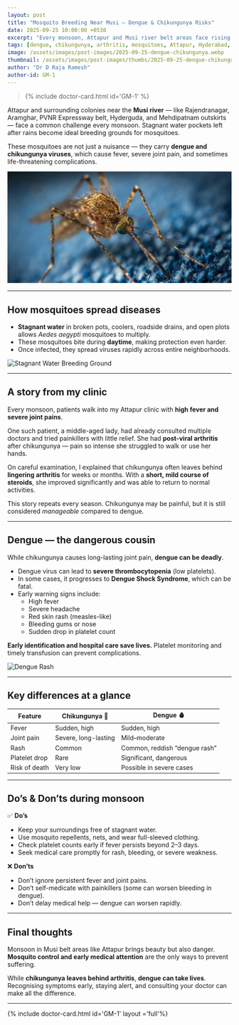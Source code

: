 ```yaml
---
layout: post
title: "Mosquito Breeding Near Musi — Dengue & Chikungunya Risks"
date: 2025-09-25 10:00:00 +0530
excerpt: "Every monsoon, Attapur and Musi river belt areas face rising cases of dengue and chikungunya. Learn how mosquitoes spread, common symptoms, and real patient experiences from local practice."
tags: [dengue, chikungunya, arthritis, mosquitoes, Attapur, Hyderabad, Musi]
image: /assets/images/post-images/2025-09-25-dengue-chikungunya.webp
thumbnail: /assets/images/post-images/thumbs/2025-09-25-dengue-chikungunya.webp
author: "Dr D Raja Ramesh"
author-id: GM-1
---
```

> {% include doctor-card.html id='GM-1' %}

Attapur and surrounding colonies near the **Musi river** — like Rajendranagar, Aramghar, PVNR Expressway belt, Hyderguda, and Mehdipatnam outskirts — face a common challenge every monsoon. Stagnant water pockets left after rains become ideal breeding grounds for mosquitoes.  

These mosquitoes are not just a nuisance — they carry **dengue and chikungunya viruses**, which cause fever, severe joint pain, and sometimes life-threatening complications.

![Mosquito Breeding Near Musi](/assets/images/post-images/2025-09-25-dengue-chikungunya.webp)

---

## How mosquitoes spread diseases
- **Stagnant water** in broken pots, coolers, roadside drains, and open plots allows *Aedes aegypti* mosquitoes to multiply.  
- These mosquitoes bite during **daytime**, making protection even harder.  
- Once infected, they spread viruses rapidly across entire neighborhoods.

![Stagnant Water Breeding Ground](/assets/images/post-images/2025-09-25-mosquito-breeding.webp)

---

## A story from my clinic
Every monsoon, patients walk into my Attapur clinic with **high fever and severe joint pains**.  

One such patient, a middle-aged lady, had already consulted multiple doctors and tried painkillers with little relief. She had **post-viral arthritis** after chikungunya — pain so intense she struggled to walk or use her hands.  

On careful examination, I explained that chikungunya often leaves behind **lingering arthritis** for weeks or months. With a **short, mild course of steroids**, she improved significantly and was able to return to normal activities.  

This story repeats every season. Chikungunya may be painful, but it is still considered *manageable* compared to dengue.

---

## Dengue — the dangerous cousin
While chikungunya causes long-lasting joint pain, **dengue can be deadly**.  

- Dengue virus can lead to **severe thrombocytopenia** (low platelets).  
- In some cases, it progresses to **Dengue Shock Syndrome**, which can be fatal.  
- Early warning signs include:  
  - High fever  
  - Severe headache  
  - Red skin rash (measles-like)  
  - Bleeding gums or nose  
  - Sudden drop in platelet count  

**Early identification and hospital care save lives.** Platelet monitoring and timely transfusion can prevent complications.

![Dengue Rash](/assets/images/post-images/2025-09-25-dengue-rash.webp)

---

## Key differences at a glance

| Feature             | Chikungunya 🦟 | Dengue 🩸 |
|---------------------|----------------|-----------|
| Fever               | Sudden, high   | Sudden, high |
| Joint pain          | Severe, long-lasting | Mild–moderate |
| Rash                | Common         | Common, reddish “dengue rash” |
| Platelet drop       | Rare           | Significant, dangerous |
| Risk of death       | Very low       | Possible in severe cases |

---

## Do’s & Don’ts during monsoon

✅ **Do’s**  
- Keep your surroundings free of stagnant water.  
- Use mosquito repellents, nets, and wear full-sleeved clothing.  
- Check platelet counts early if fever persists beyond 2–3 days.  
- Seek medical care promptly for rash, bleeding, or severe weakness.  

❌ **Don’ts**  
- Don’t ignore persistent fever and joint pains.  
- Don’t self-medicate with painkillers (some can worsen bleeding in dengue).  
- Don’t delay medical help — dengue can worsen rapidly.  

---

## Final thoughts
Monsoon in Musi belt areas like Attapur brings beauty but also danger. **Mosquito control and early medical attention** are the only ways to prevent suffering.  

While **chikungunya leaves behind arthritis**, **dengue can take lives**. Recognising symptoms early, staying alert, and consulting your doctor can make all the difference.

---

{% include doctor-card.html id='GM-1' layout ='full'%}
